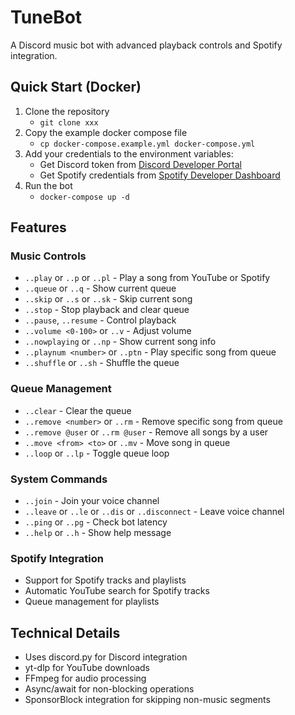# TuneBot

A Discord music bot with advanced playback controls and Spotify integration.

## Quick Start (Docker)
1. Clone the repository
    - `git clone xxx`
2. Copy the example docker compose file
    - `cp docker-compose.example.yml docker-compose.yml`
3. Add your credentials to the environment variables:
    - Get Discord token from [Discord Developer Portal](https://discord.com/developers/applications)
    - Get Spotify credentials from [Spotify Developer Dashboard](https://developer.spotify.com/dashboard)
4. Run the bot
   - `docker-compose up -d`

## Features

### Music Controls
- `..play` or `..p` or `..pl` - Play a song from YouTube or Spotify
- `..queue` or `..q` - Show current queue
- `..skip` or `..s` or `..sk` - Skip current song
- `..stop` - Stop playback and clear queue
- `..pause`, `..resume` - Control playback
- `..volume <0-100>` or `..v` - Adjust volume
- `..nowplaying` or `..np` - Show current song info
- `..playnum <number>` or `..ptn` - Play specific song from queue
- `..shuffle` or `..sh` - Shuffle the queue

### Queue Management
- `..clear` - Clear the queue
- `..remove <number>` or `..rm` - Remove specific song from queue
- `..remove @user` or `..rm @user` - Remove all songs by a user
- `..move <from> <to>` or `..mv` - Move song in queue
- `..loop` or `..lp` - Toggle queue loop

### System Commands
- `..join` - Join your voice channel
- `..leave` or `..le` or `..dis` or `..disconnect` - Leave voice channel
- `..ping` or `..pg` - Check bot latency
- `..help` or `..h` - Show help message

### Spotify Integration
- Support for Spotify tracks and playlists
- Automatic YouTube search for Spotify tracks
- Queue management for playlists

## Technical Details

- Uses discord.py for Discord integration
- yt-dlp for YouTube downloads
- FFmpeg for audio processing
- Async/await for non-blocking operations
- SponsorBlock integration for skipping non-music segments